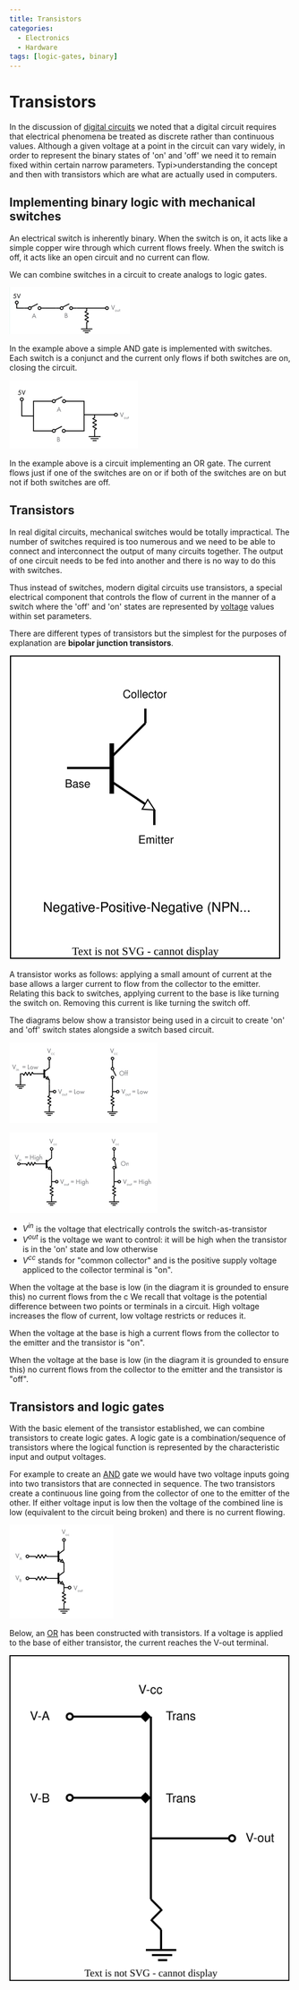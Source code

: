 ```yaml
---
title: Transistors
categories:
  - Electronics
  - Hardware
tags: [logic-gates, binary]
---
```


# Transistors

In the discussion of
[digital circuits](Digital_circuits.md)
we noted that a digital circuit requires that electrical phenomena be treated as
discrete rather than continuous values. Although a given voltage at a point in
the circuit can vary widely, in order to represent the binary states of 'on' and
'off' we need it to remain fixed within certain narrow parameters.
Typi>understanding the concept and then with transistors which are what are
actually used in computers.

## Implementing binary logic with mechanical switches

An electrical switch is inherently binary. When the switch is on, it acts like a
simple copper wire through which current flows freely. When the switch is off,
it acts like an open circuit and no current can flow.

We can combine switches in a circuit to create analogs to logic gates.

![](/img/switch-and-gate.png)

In the example above a simple AND gate is implemented with switches. Each switch
is a conjunct and the current only flows if both switches are on, closing the
circuit.

![](/img/switch-or-gate.png)

In the example above is a circuit implementing an OR gate. The current flows
just if one of the switches are on or if both of the switches are on but not if
both switches are off.

## Transistors

In real digital circuits, mechanical switches would be totally impractical. The
number of switches required is too numerous and we need to be able to connect
and interconnect the output of many circuits together. The output of one circuit
needs to be fed into another and there is no way to do this with switches.

Thus instead of switches, modern digital circuits use transistors, a special
electrical component that controls the flow of current in the manner of a switch
where the 'off' and 'on' states are represented by
[voltage](Voltage.md) values within
set parameters.

There are different types of transistors but the simplest for the purposes of
explanation are **bipolar junction transistors**.

![](/img/transistor-diag.svg)

A transistor works as follows: applying a small amount of current at the base
allows a larger current to flow from the collector to the emitter. Relating this
back to switches, applying current to the base is like turning the switch on.
Removing this current is like turning the switch off.

The diagrams below show a transistor being used in a circuit to create 'on' and
'off' switch states alongside a switch based circuit.

![](/img/transistor-off.png)

![](/img/transistor-on.png)

- $V^{in}$ is the voltage that electrically controls the switch-as-transistor
- $V^{out}$ is the voltage we want to control: it will be high when the
  transistor is in the 'on' state and low otherwise
- $V^{cc}$ stands for "common collector" and is the positive supply voltage
  appliced to the collector terminal is "on".

When the voltage at the base is low (in the diagram it is grounded to ensure
this) no current flows from the c We recall that voltage is the potential
difference between two points or terminals in a circuit. High voltage increases
the flow of current, low voltage restricts or reduces it.

When the voltage at the base is high a current flows from the collector to the
emitter and the transistor is "on".

When the voltage at the base is low (in the diagram it is grounded to ensure
this) no current flows from the collector to the emitter and the transistor is
"off".

## Transistors and logic gates

With the basic element of the transistor established, we can combine transistors
to create logic gates. A logic gate is a combination/sequence of transistors
where the logical function is represented by the characteristic input and output
voltages.

For example to create an
[AND](Logic_gates.md#and-gate) gate
we would have two voltage inputs going into two transistors that are connected
in sequence. The two transistors create a continuous line going from the
collector of one to the emitter of the other. If either voltage input is low
then the voltage of the combined line is low (equivalent to the circuit being
broken) and there is no current flowing.

![](/img/and-transistor.png)

Below, an
[OR](Logic_gates.md#or-gate) has been
constructed with transistors. If a voltage is applied to the base of either
transistor, the current reaches the V-out terminal.

![](/img/or-transistor.svg)

